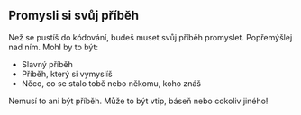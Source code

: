 ## Promysli si svůj příběh

Než se pustíš do kódování, budeš muset svůj příběh promyslet. Popřemýšlej nad ním. Mohl by to být:

+ Slavný příběh
+ Příběh, který si vymyslíš
+ Něco, co se stalo tobě nebo někomu, koho znáš

Nemusí to ani být příběh. Může to být vtip, báseň nebo cokoliv jiného!